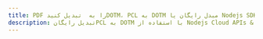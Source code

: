 ---title: PDF را به  تبدیل کنیدDOTM، PCL به DOTM مبدل رایگان یا Nodejs SDKdescription: تبدیل رایگانPCL به DOTM با استفاده از Nodejs Cloud APIs & SDK همچنین اسناد PDF را در Cloud ایجاد، ویرایش و رندر کنید.---